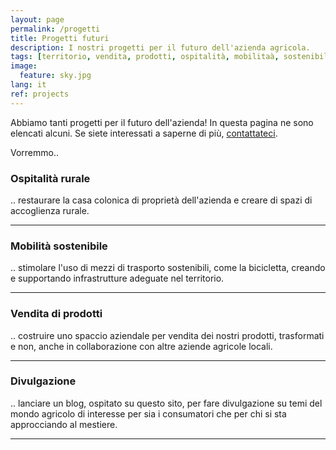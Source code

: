 ```yaml
---
layout: page
permalink: /progetti
title: Progetti futuri
description: I nostri progetti per il futuro dell'azienda agricola.
tags: [territorio, vendita, prodotti, ospitalità, mobilitaà, sostenibile, sostenibilità, bicicletta, divulgazione, blog, azienda, agricola, Ravenna, Emilia-Romagna]
image:
  feature: sky.jpg
lang: it
ref: projects
---
```


Abbiamo tanti progetti per il futuro dell'azienda! In questa pagina ne sono elencati alcuni. Se siete interessati a saperne di più, [contattateci](/contatti).  

Vorremmo..

### Ospitalità rurale    
 
.. restaurare la casa colonica di proprietà dell'azienda e creare di spazi di accoglienza rurale.  

---

### Mobilità sostenibile     

.. stimolare l'uso di mezzi di trasporto sostenibili, come la bicicletta, creando e supportando infrastrutture adeguate nel territorio.

---

### Vendita di prodotti    

.. costruire uno spaccio aziendale per vendita dei nostri prodotti, trasformati e non, anche in collaborazione con altre aziende agricole locali.   

---

### Divulgazione   

.. lanciare un blog, ospitato su questo sito, per fare divulgazione su temi del mondo agricolo di interesse per sia i consumatori che per chi si sta approcciando al mestiere.

---
